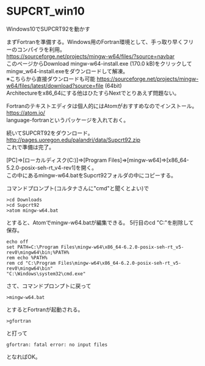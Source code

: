 # SUPCRT_win10

Windows10でSUPCRT92を動かす

まずFortranを準備する。Windows用のFortran環境として、手っ取り早くフリーのコンパイラを利用。  
https://sourceforge.net/projects/mingw-w64/files/?source=navbar  
このページからDownload mingw-w64-install.exe (170.0 kB)をクリックしてmingw_w64-install.exeをダウンロードして解凍。  
※こちらから直接ダウンロードも可能 https://sourceforge.net/projects/mingw-w64/files/latest/download?source=file (64bit)  
Architectureをx86_64にする他はひたすらNextでとりあえず問題ない。

Fortranのテキストエディタは個人的にはAtomがおすすめなのでインストール。  
https://atom.io/  
language-fortranというパッケージを入れておく。  

続いてSUPCRT92をダウンロード。  
http://pages.uoregon.edu/palandri/data/Supcrt92.zip  
これで準備は完了。

[PC]=>[ローカルディスク(C:)]=>[Program Files]=>[mingw-w64]=>[x86_64-5.2.0-posix-seh-rt_v4-rev1]を開く。  
この中にあるmingw-w64.batをSupcrt92フォルダの中にコピーする。

コマンドプロンプト(コルタナさんに"cmd"と聞くとよい)で  

```
>cd Downloads  
>cd Supcrt92
>atom mingw-w64.bat
```

とすると、Atomでmingw-w64.batが編集できる。
5行目のcd "C:\"を削除して保存。

```bat: mingw-w64.bat
echo off
set PATH=C:\Program Files\mingw-w64\x86_64-6.2.0-posix-seh-rt_v5-rev0\mingw64\bin;%PATH%
rem echo %PATH%
rem cd "C:\Program Files\mingw-w64\x86_64-6.2.0-posix-seh-rt_v5-rev0\mingw64\bin"
"C:\Windows\system32\cmd.exe"
```

さて、コマンドプロンプトに戻って  

```
>mingw-w64.bat
```

とするとFortranが起動される。  

```
>gfortran
```

と打って

```
gfortran: fatal error: no input files
```

となればOK。  
